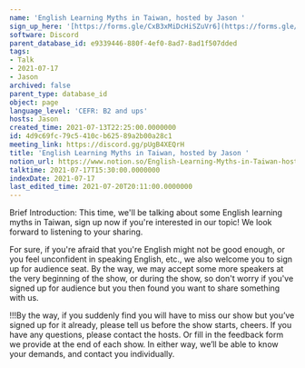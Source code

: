 ```yaml
---
name: 'English Learning Myths in Taiwan, hosted by Jason '
sign_up_here: '[https://forms.gle/CxB3xMiDcHiSZuVr6](https://forms.gle/CxB3xMiDcHiSZuVr6)'
software: Discord
parent_database_id: e9339446-880f-4ef0-8ad7-8ad1f507dded
tags:
- Talk
- 2021-07-17
- Jason
archived: false
parent_type: database_id
object: page
language_level: 'CEFR: B2 and ups'
hosts: Jason
created_time: 2021-07-13T22:25:00.0000000
id: 4d9c69fc-79c5-410c-b625-89a2b00a28c1
meeting_link: https://discord.gg/pUgB4XEQrH
title: 'English Learning Myths in Taiwan, hosted by Jason '
notion_url: https://www.notion.so/English-Learning-Myths-in-Taiwan-hosted-by-Jason-4d9c69fc79c5410cb62589a2b00a28c1
talktime: 2021-07-17T15:30:00.0000000
indexDate: 2021-07-17
last_edited_time: 2021-07-20T20:11:00.0000000
---
```





Brief Introduction: This time, we'll be talking about some English learning myths in Taiwan, sign up now if you're interested in our topic! 
We look forward to listening to your sharing. 

For sure, if you're afraid that you're English might not be good enough, or you feel unconfident in speaking English, etc., we also welcome you to sign up for audience seat. By the way, we may accept some more speakers at the very beginning of the show, or during the show, so don't worry if you've signed up for audience but you then found you want to share something with us.

!!!By the way, if you suddenly find you will have to miss our show but you’ve signed up for it already, please tell us before the show starts, cheers.
If you have any questions, please contact the hosts. Or fill in the feedback form we provide at the end of each show. In either way, we’ll be able to know your demands, and contact you individually.



